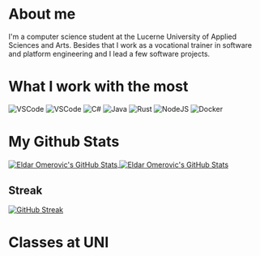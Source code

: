 # About me

I'm a computer science student at the Lucerne University of Applied Sciences and Arts. Besides that I work as a vocational trainer in software and platform engineering and I lead a few software projects.

# What I work with the most

![VSCode](<https://img.shields.io/badge/Editor-VS-informational?style=flat&logo=visual-studio&logoColor=white&color=rgb(251%2C140%2C0)>)
![VSCode](<https://img.shields.io/badge/Editor-VSCode-informational?style=flat&logo=visual-studio-code&logoColor=white&color=rgb(251%2C140%2C0)>)
![C#](https://img.shields.io/badge/Code-C%23-informational?style=flat&logo=csharp&logoColor=white&color=rgb(251%2C140%2C0))
![Java](<https://img.shields.io/badge/Code-Java-informational?style=flat&logo=openjdk&logoColor=white&color=rgb(251%2C140%2C0)>)
![Rust](<https://img.shields.io/badge/Code-Rust-informational?style=flat&logo=rust&logoColor=white&color=rgb(251%2C140%2C0)>)
![NodeJS](https://img.shields.io/badge/Tools-NodeJS-informational?style=flat&logo=node.js&logoColor=white&color=rgb(251%2C140%2C0))
![Docker](<https://img.shields.io/badge/Tools-Docker-informational?style=flat&logo=docker&logoColor=white&color=rgb(251%2C140%2C0)>)

# My Github Stats

<a href="https://github.com/omeldar/omeldar">
  <img align="center" src="https://github-readme-stats.vercel.app/api?username=omeldar&show_icons=true&line_height=27&count_private=true&theme=transparent&show=prs_merged&hide=contribs&custom_title=My%20Stats" alt="Eldar Omerovic's GitHub Stats" />
</a>
<a href="https://github.com/omeldar/omeldar">
  <img align="center" src="https://github-readme-stats.vercel.app/api/top-langs/?username=omeldar&hide=html,css,scss,pug,php,hack&theme=transparent&layout=donut" alt="Eldar Omerovic's GitHub Stats" />
</a>

## Streak

[![GitHub Streak](http://github-readme-streak-stats.herokuapp.com?user=omeldar&theme=dark&hide_border=true&card_width=500)](https://git.io/streak-stats)

# Classes at UNI
